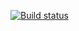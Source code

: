 [![Build status](https://ci.appveyor.com/api/projects/status/ns91df0c32w7k2bk?svg=true)](https://ci.appveyor.com/project/xx029xx/patterns1)
